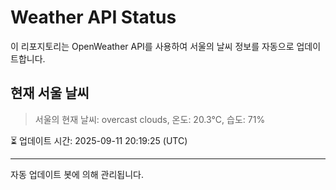 
# Weather API Status

이 리포지토리는 OpenWeather API를 사용하여 서울의 날씨 정보를 자동으로 업데이트합니다.

## 현재 서울 날씨
> 서울의 현재 날씨: overcast clouds, 온도: 20.3°C, 습도: 71%

⏳ 업데이트 시간: 2025-09-11 20:19:25 (UTC)

---
자동 업데이트 봇에 의해 관리됩니다.
